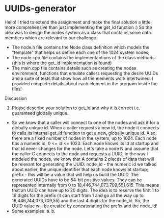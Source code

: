# UUIDs-generator

Hello!
I tried to extend the assignment and make the final solution a little more comprehensive than just implementing the get_id function :)
So the idea was to design the nodes system as a class that contains some data members which are relevant to our challenge.

- The node.h file contains the Node class definition which models the "template" that helps us define each one of the 1024 system nodes;
- The node.cpp file contains the implementantions of the class methods (this is where the get_id implementation is found)
- The main.cpp file contains details such as creating the nodes environment, functions that emulate callers requesting the desire UUIDs and a suite of tests that show how all the elements work intertwined.
I provided complete details about each element in the program inside the files!

Discussion

1. Please describe your solution to get_id and why it is correct i.e. guaranteed globally unique.
- So we know that a caller will connect to one of the nodes and ask it for a globally unique id. When a caller requests a new id, the node it connects to calls its internal get_id function to get a new, globally unique id. Also, there are a fixed number of nodes in the system, up to 1024. Each node has a numeric id, 0 <= id <= 1023. Each node knows its id at startup and that id never changes for the node. Let's take a node N and assume that the caller C connects to the node and requests a UUID. In the way I modeled the nodes, we know that A contains 2 pieces of data that will be relevant for generating the UUID: node_id - the numeric id we talked about earlier, the unique identifier that each node knows at startup; prefix - this will be a value that will help us build the UUID. The generated UUIDs have to be 64-bit positive values. They can be represented internally from 0 to 18,446,744,073,709,551,615. This means that an UUID can have up to 20 digits. The idea is to reserve the first 1 to 16 digits for the prefix (it can start from 1 and go all the way up to 18,446,744,073,709,55) and the last 4 digits for the node_id. So, the UUID value will be created by concatenating the prefix and the node_id!
- Some examples:
a. 
b.
